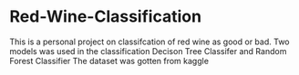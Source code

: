 # Red-Wine-Classification
This is a personal project on classifcation of red wine as good or bad.
Two models was used in the classification Decison Tree Classifer and Random Forest Classifier
The dataset was gotten from kaggle
